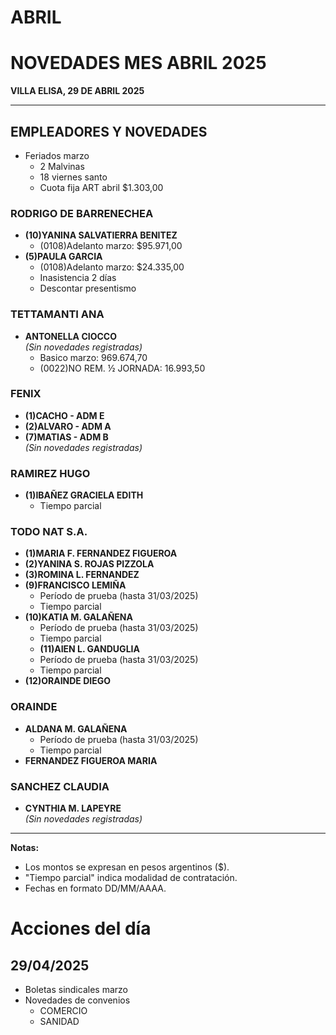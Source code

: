 # ABRIL
# NOVEDADES MES ABRIL 2025  
**VILLA ELISA, 29 DE ABRIL 2025**  

---

## EMPLEADORES Y NOVEDADES  
- Feriados marzo
  - 2 Malvinas
  - 18 viernes santo
  - Cuota fija ART abril  $1.303,00


### RODRIGO DE BARRENECHEA  
- **(10)YANINA SALVATIERRA BENITEZ**  
  - (0108)Adelanto marzo: $95.971,00  
- **(5)PAULA GARCIA**  
  - (0108)Adelanto marzo: $24.335,00
  - Inasistencia 2 días
  - Descontar presentismo 

### TETTAMANTI ANA  
- **ANTONELLA CIOCCO**  
  *(Sin novedades registradas)*
  - Basico marzo: 969.674,70
  - (0022)NO REM. ½ JORNADA: 16.993,50   

### FENIX  
- **(1)CACHO - ADM E**  
- **(2)ALVARO - ADM A**  
- **(7)MATIAS - ADM B**  
  *(Sin novedades registradas)*  

### RAMIREZ HUGO  
- **(1)IBAÑEZ GRACIELA EDITH**    
  - Tiempo parcial  

### TODO NAT S.A.  
- **(1)MARIA F. FERNANDEZ FIGUEROA**
- **(2)YANINA S. ROJAS PIZZOLA**
- **(3)ROMINA L. FERNANDEZ**
- **(9)FRANCISCO LEMIÑA**    
  - Período de prueba (hasta 31/03/2025)  
  - Tiempo parcial
- **(10)KATIA M. GALAÑENA**  
  - Período de prueba (hasta 31/03/2025)  
  - Tiempo parcial
  - **(11)AIEN L. GANDUGLIA**  
  - Período de prueba (hasta 31/03/2025)  
  - Tiempo parcial
- **(12)ORAINDE DIEGO**  

### ORAINDE
- **ALDANA M. GALAÑENA**  
     - Período de prueba (hasta 31/03/2025)  
     - Tiempo parcial 
- **FERNANDEZ FIGUEROA MARIA**      

### SANCHEZ CLAUDIA  
- **CYNTHIA M. LAPEYRE**  
  *(Sin novedades registradas)*  

---

**Notas:**  
- Los montos se expresan en pesos argentinos ($).  
- "Tiempo parcial" indica modalidad de contratación.  
- Fechas en formato DD/MM/AAAA.  


# Acciones del día

## 29/04/2025
- Boletas sindicales marzo
- Novedades de convenios
  - COMERCIO
  - SANIDAD
  



  
